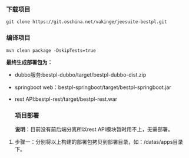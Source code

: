 ### 下载项目

```
git clone https://git.oschina.net/vakinge/jeesuite-bestpl.git
```

### 编译项目

```
mvn clean package -DskipTests=true
```

**最终生成部署包为：**

* dubbo服务:bestpl-dubbo/target/bestpl-dubbo-dist.zip
* springboot web：bestpl-springboot/target/bestpl-springboot.jar
* rest API:bestpl-rest/target/bestpl-rest.war

  ### 项目部署

  **说明**：目前没有前后端分离所以rest API模块暂时用不上，无需部署。

1. 步骤一：分别将以上构建的部署包拷贝到部署目录，如：/datas/apps目录下。



